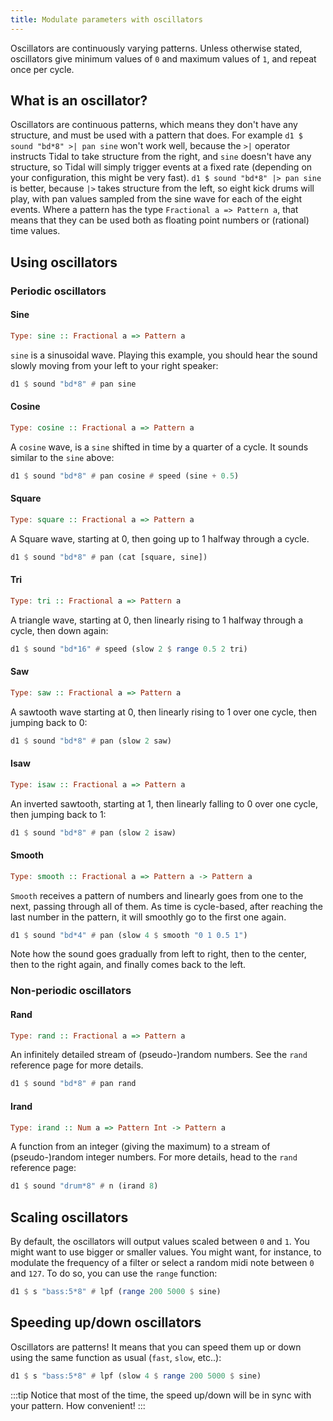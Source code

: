 ```yaml
---
title: Modulate parameters with oscillators
---
```


Oscillators are continuously varying patterns. Unless otherwise stated, oscillators give minimum values of `0` and maximum values of `1`, and repeat once per cycle.

## What is an oscillator?

Oscillators are continuous patterns, which means they don't have any structure, and must be used with a pattern that does. For example `d1 $ sound "bd*8" >| pan sine` won't work well, because the `>|` operator instructs Tidal to take structure from the right, and `sine` doesn't have any structure, so Tidal will simply trigger events at a fixed rate (depending on your configuration, this might be very fast). `d1 $ sound "bd*8" |> pan sine` is better, because `|>` takes structure from the left, so eight kick drums will play, with pan values sampled from the sine wave for each of the eight events. Where a pattern has the type `Fractional a => Pattern a`, that means that they can be used both as floating point numbers or (rational) time values.

## Using oscillators

### Periodic oscillators
#### Sine

```haskell
Type: sine :: Fractional a => Pattern a
```

`sine` is a sinusoidal wave. Playing this example, you should hear the sound slowly moving from your left to your right speaker:

```haskell
d1 $ sound "bd*8" # pan sine
```

#### Cosine

```haskell
Type: cosine :: Fractional a => Pattern a
```

A `cosine` wave, is a `sine` shifted in time by a quarter of a cycle. It sounds similar to the `sine` above:

```haskell
d1 $ sound "bd*8" # pan cosine # speed (sine + 0.5)
```

#### Square

```haskell
Type: square :: Fractional a => Pattern a
```

A Square wave, starting at 0, then going up to 1 halfway through a cycle.

```haskell
d1 $ sound "bd*8" # pan (cat [square, sine])
```

#### Tri

```haskell
Type: tri :: Fractional a => Pattern a
```

A triangle wave, starting at 0, then linearly rising to 1 halfway through a cycle, then down again:

```haskell
d1 $ sound "bd*16" # speed (slow 2 $ range 0.5 2 tri)
```

#### Saw

```haskell
Type: saw :: Fractional a => Pattern a
```

A sawtooth wave starting at 0, then linearly rising to 1 over one cycle, then jumping back to 0:

```haskell
d1 $ sound "bd*8" # pan (slow 2 saw)
```

#### Isaw

```haskell
Type: isaw :: Fractional a => Pattern a
```

An inverted sawtooth, starting at 1, then linearly falling to 0 over one cycle, then jumping back to 1:

```haskell
d1 $ sound "bd*8" # pan (slow 2 isaw)
```

#### Smooth

```haskell
Type: smooth :: Fractional a => Pattern a -> Pattern a
```

`Smooth` receives a pattern of numbers and linearly goes from one to the next, passing through all of them. As time is cycle-based, after reaching the last number in the pattern, it will smoothly go to the first one again.

```haskell
d1 $ sound "bd*4" # pan (slow 4 $ smooth "0 1 0.5 1")
```

Note how the sound goes gradually from left to right, then to the center, then to the right again, and finally comes back to the left.

### Non-periodic oscillators

#### Rand

```haskell
Type: rand :: Fractional a => Pattern a
```

An infinitely detailed stream of (pseudo-)random numbers. See the `rand` reference page for more details.

```haskell
d1 $ sound "bd*8" # pan rand
```

#### Irand

```haskell
Type: irand :: Num a => Pattern Int -> Pattern a
```

A function from an integer (giving the maximum) to a stream of (pseudo-)random integer numbers. For more details, head to the `rand` reference page:

```haskell
d1 $ sound "drum*8" # n (irand 8)
```

## Scaling oscillators

By default, the oscillators will output values scaled between `0` and `1`. You might want to use bigger or smaller values. You might want, for instance, to modulate the frequency of a filter or select a random midi note between `0` and `127`. To do so, you can use the `range` function:

```haskell
d1 $ s "bass:5*8" # lpf (range 200 5000 $ sine)
```

## Speeding up/down oscillators

Oscillators are patterns! It means that you can speed them up or down using the same function as usual (`fast`, `slow`, etc..):
```haskell
d1 $ s "bass:5*8" # lpf (slow 4 $ range 200 5000 $ sine)
```
:::tip
Notice that most of the time, the speed up/down will be in sync with your pattern. How convenient!
:::
